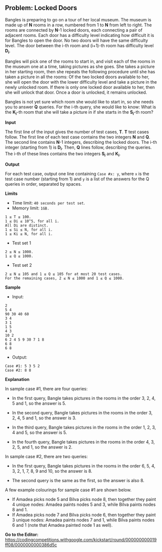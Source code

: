 ## Problem: Locked Doors

Bangles is preparing to go on a tour of her local museum. The museum is made up of **N** rooms in a row, numbered from 1 to **N** from left to right. The rooms are connected by **N**-1 locked doors, each connecting a pair of adjacent rooms. Each door has a difficulty level indicating how difficult it is for Bangles to open the door. No two doors will have the same difficulty level. The door between the i-th room and (i+1)-th room has difficulty level **D<sub>i</sub>**.

Bangles will pick one of the rooms to start in, and visit each of the rooms in the museum one at a time, taking pictures as she goes. She takes a picture in her starting room, then she repeats the following procedure until she has taken a picture in all the rooms: Of the two locked doors available to her, she will open the door with the lower difficulty level and take a picture in the newly unlocked room. If there is only one locked door available to her, then she will unlock that door. Once a door is unlocked, it remains unlocked.

Bangles is not yet sure which room she would like to start in, so she needs you to answer **Q** queries. For the i-th query, she would like to know: What is the **K<sub>i</sub>**-th room that she will take a picture in if she starts in the **S<sub>i</sub>**-th room?

**Input**

The first line of the input gives the number of test cases, **T**. **T** test cases follow. The first line of each test case contains the two integers **N** and **Q**. The second line contains **N**-1 integers, describing the locked doors. The i-th integer (starting from 1) is **D<sub>i</sub>**. Then, **Q** lines follow, describing the queries. The i-th of these lines contains the two integers **S<sub>i</sub>** and **K<sub>i</sub>**.

**Output**

For each test case, output one line containing `Case #x: y`, where `x` is the test case number (starting from 1) and `y` is a list of the answers for the Q queries in order, separated by spaces.

**Limits**

- Time limit: `40 seconds per test set`.
- Memory limit: `1GB.`
```
1 ≤ T ≤ 100.
1 ≤ Di ≤ 10^5, for all i.
All Di are distinct.
1 ≤ Si ≤ N, for all i.
1 ≤ Ki ≤ N, for all i.
```

- Test set 1
```
2 ≤ N ≤ 1000.
1 ≤ Q ≤ 1000.
```

- Test set 2
```
2 ≤ N ≤ 105 and 1 ≤ Q ≤ 105 for at most 20 test cases.
For the remaining cases, 2 ≤ N ≤ 1000 and 1 ≤ Q ≤ 1000.
```

**Sample**

- Input:
```
2
5 4
90 30 40 60
3 4
3 1
1 5
4 3
10 2
6 2 4 5 9 30 7 1 8
6 8
6 8
```

- Output:
```
Case #1: 5 3 5 2
Case #2: 8 8
```

**Explanation**

In sample case #1, there are four queries:

- In the first query, Bangle takes pictures in the rooms in the order 3, 2, 4, 5 and 1, so the answer is 5.

- In the second query, Bangle takes pictures in the rooms in the order 3, 2, 4, 5 and 1, so the answer is 3.

- In the third query, Bangle takes pictures in the rooms in the order 1, 2, 3, 4 and 5, so the answer is 5.

- In the fourth query, Bangle takes pictures in the rooms in the order 4, 3, 2, 5, and 1, so the answer is 2.

In sample case #2, there are two queries:

- In the first query, Bangle takes pictures in the rooms in the order 6, 5, 4, 3, 2, 1, 7, 8, 9 and 10, so the answer is 8.

- The second query is the same as the first, so the answer is also 8.

A few example colourings for sample case #1 are shown below.

- If Amadea picks node 5 and Bilva picks node 8, then together they paint 4 unique nodes: Amadea paints nodes 5 and 3, while Bilva paints nodes 8 and 1.
- If Amadea picks node 7 and Bilva picks node 6, then together they paint 3 unique nodes: Amadea paints nodes 7 and 1, while Bilva paints nodes 6 and 1 (note that Amadea painted node 1 as well).

**Go to the Editor:** <https://codingcompetitions.withgoogle.com/kickstart/round/000000000019ff08/0000000000386d5c>
